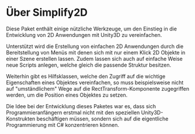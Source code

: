 # Über Simplify2D

Diese Paket enthält einige nützliche Werkzeuge, um den Einstieg in die Entwicklung von 2D Anwendungen mit Unity3D zu vereinfachen.

Unterstützt wird die Erstellung von einfachen 2D Anwendungen durch die Bereitstellung von Menüs mit denen sich mit nur einem Klick 2D Objekte in einer Szene erstellen lassen.
Zudem lassen sich auch auf einfache Weise neue Scripts anlegen, welche gleich die passende Struktur besitzen.

Weiterhin gibt es Hilfsklassen, welche den Zugriff auf die wichtige Eigenschaften eines Objektes vereinfachen, 
so muss beispielsweise nicht auf "umständlichem" Wege auf die RectTransform-Komponente zugegriffen werden,
um die Position eines Objektes zu setzen.

Die Idee bei der Entwicklung dieses Paketes war es, dass sich Programmieranfängern erstmal nicht mit den speziellen Unity3D-Konstrukten beschäftigen müssen, 
sondern sich auf die eigentliche Programmierung mit C# konzentrieren können.

